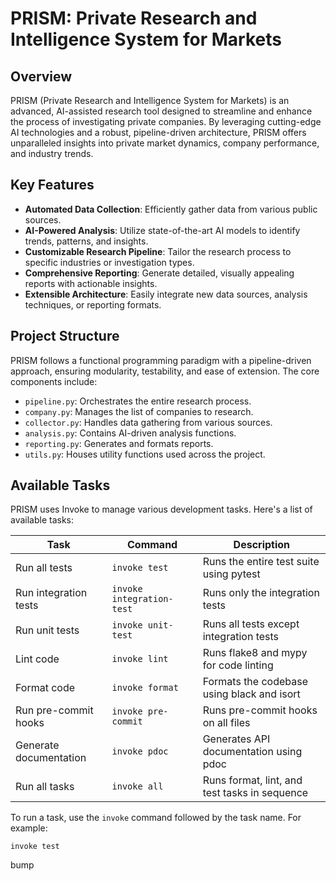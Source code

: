 # PRISM: Private Research and Intelligence System for Markets

## Overview

PRISM (Private Research and Intelligence System for Markets) is an advanced, AI-assisted research tool designed to streamline and enhance the process of investigating private companies. By leveraging cutting-edge AI technologies and a robust, pipeline-driven architecture, PRISM offers unparalleled insights into private market dynamics, company performance, and industry trends.

## Key Features

- **Automated Data Collection**: Efficiently gather data from various public sources.
- **AI-Powered Analysis**: Utilize state-of-the-art AI models to identify trends, patterns, and insights.
- **Customizable Research Pipeline**: Tailor the research process to specific industries or investigation types.
- **Comprehensive Reporting**: Generate detailed, visually appealing reports with actionable insights.
- **Extensible Architecture**: Easily integrate new data sources, analysis techniques, or reporting formats.

## Project Structure

PRISM follows a functional programming paradigm with a pipeline-driven approach, ensuring modularity, testability, and ease of extension. The core components include:

- `pipeline.py`: Orchestrates the entire research process.
- `company.py`: Manages the list of companies to research.
- `collector.py`: Handles data gathering from various sources.
- `analysis.py`: Contains AI-driven analysis functions.
- `reporting.py`: Generates and formats reports.
- `utils.py`: Houses utility functions used across the project.

## Available Tasks

PRISM uses Invoke to manage various development tasks. Here's a list of available tasks:

| Task | Command | Description |
|------|---------|-------------|
| Run all tests | `invoke test` | Runs the entire test suite using pytest |
| Run integration tests | `invoke integration-test` | Runs only the integration tests |
| Run unit tests | `invoke unit-test` | Runs all tests except integration tests |
| Lint code | `invoke lint` | Runs flake8 and mypy for code linting |
| Format code | `invoke format` | Formats the codebase using black and isort |
| Run pre-commit hooks | `invoke pre-commit` | Runs pre-commit hooks on all files |
| Generate documentation | `invoke pdoc` | Generates API documentation using pdoc |
| Run all tasks | `invoke all` | Runs format, lint, and test tasks in sequence |

To run a task, use the `invoke` command followed by the task name. For example:

```shell
invoke test
```

bump